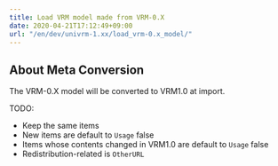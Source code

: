 ```yaml
---
title: Load VRM model made from VRM-0.X
date: 2020-04-21T17:12:49+09:00
url: "/en/dev/univrm-1.xx/load_vrm-0.x_model/"
---
```


## About Meta Conversion

The VRM-0.X model will be converted to VRM1.0 at import.

TODO:

* Keep the same items
* New items are default to `Usage` false
* Items whose contents changed in VRM1.0 are default to `Usage` false
* Redistribution-related is `OtherURL` 
